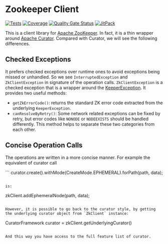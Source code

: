 # Zookeeper Client
[![Tests](https://github.com/sahabpardaz/zk-client/actions/workflows/maven.yml/badge.svg?branch=master)](https://github.com/sahabpardaz/zk-client/actions/workflows/maven.yml)
[![Coverage](https://sonarcloud.io/api/project_badges/measure?project=sahabpardaz_zk-client&metric=coverage)](https://sonarcloud.io/dashboard?id=sahabpardaz_zk-client)
[![Quality Gate Status](https://sonarcloud.io/api/project_badges/measure?project=sahabpardaz_zk-client&metric=alert_status)](https://sonarcloud.io/dashboard?id=sahabpardaz_zk-client)
[![JitPack](https://jitpack.io/v/sahabpardaz/zk-client.svg)](https://jitpack.io/#sahabpardaz/zk-client)

This is a client library for [Apache ZooKeeper](https://zookeeper.apache.org/). In fact, it is a thin wrapper around
 [Apache Curator](https://curator.apache.org/). Compared with Curator, we will see the following differences.

## Checked Exceptions

It prefers checked exceptions over runtime ones to avoid exceptions being missed or unhandled.
So we see `InterruptedException` and `ZkClientException` in signature of the operation calls.
`ZkClientException` is a checked exception that is a wrapper around the 
[KeeperException](https://zookeeper.apache.org/doc/r3.3.3/api/org/apache/zookeeper/KeeperException.html).
It provides two useful methods:

- `getZkErrorCode()`: returns the standard ZK error code extracted from the underlying `KeeperException`.
- `canResolveByRetry()`: Some network related exceptions can be fixed by retry, but error codes like 
`NONODE` or `NODEEXISTS` should be handled differently. This method helps to separate these two categories from each other.

## Concise Operation Calls

The operations are written in a more concise manner. For example the equivalent of curator call

`‍‍‍‍‍‍‍‍‍``
curator.create().withMode(CreateMode.EPHEMERAL).forPath(path, data);
```

is:

```
zkClient.addEphemeralNode(path, data);
```

However, it is possible to go back to the curator style, by getting the underlying curator object from `ZkClient` instance:

```
CuratorFramework curator = zkClient.getUnderlyingCurator()
```

And this way you have access to the full feature list of curator.
